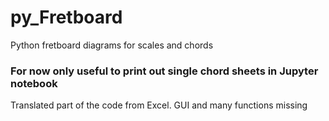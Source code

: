 # py_Fretboard
Python fretboard diagrams for scales and chords

### For now only useful to print out single chord sheets in Jupyter notebook
Translated part of the code from Excel. GUI and many functions missing
